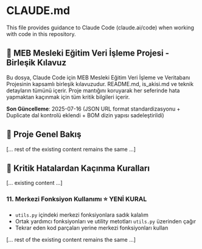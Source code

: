 # CLAUDE.md

This file provides guidance to Claude Code (claude.ai/code) when working with code in this repository.

## 🤖 MEB Mesleki Eğitim Veri İşleme Projesi - Birleşik Kılavuz

Bu dosya, Claude Code için MEB Mesleki Eğitim Veri İşleme ve Veritabanı Projesinin kapsamlı birleşik kılavuzudur. README.md, is_akisi.md ve teknik detayların tümünü içerir. Proje mantığını koruyarak her seferinde hata yapmaktan kaçınmak için tüm kritik bilgileri içerir.

**Son Güncelleme**: 2025-07-16 (JSON URL format standardizasyonu + Duplicate dal kontrolü eklendi + BOM dizin yapısı sadeleştirildi)

## 🎯 Proje Genel Bakış

[... rest of the existing content remains the same ...]

## 🚨 Kritik Hatalardan Kaçınma Kuralları

[... existing content ...]

### 11. Merkezi Fonksiyon Kullanımı ⭐ **YENİ KURAL**
- `utils.py` içindeki merkezi fonksiyonlara sadık kalalım
- Ortak yardımcı fonksiyonları ve utility metotları `utils.py` üzerinden çağır
- Tekrar eden kod parçaları yerine merkezi fonksiyonları kullan

[... rest of the existing content remains the same ...]